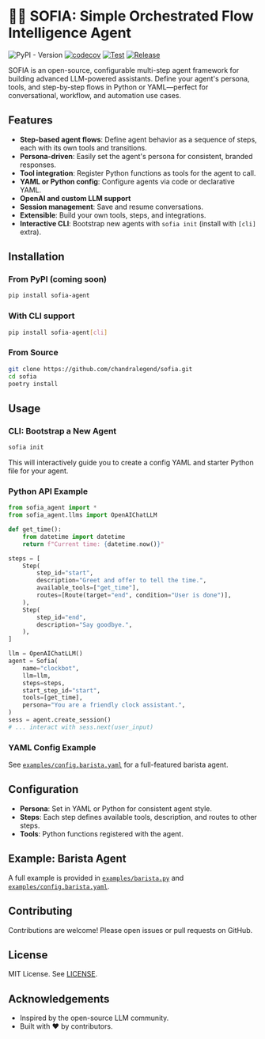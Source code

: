 # 👩‍💼 SOFIA: Simple Orchestrated Flow Intelligence Agent

![PyPI - Version](https://img.shields.io/pypi/v/sofia-agent) [![codecov](https://codecov.io/gh/chandralegend/sofia/graph/badge.svg?token=MXRK9HGE5R)](https://codecov.io/gh/chandralegend/sofia) [![Test](https://github.com/chandralegend/sofia/actions/workflows/test.yml/badge.svg)](https://github.com/chandralegend/sofia/actions/workflows/test.yml) [![Release](https://github.com/chandralegend/sofia/actions/workflows/publish.yml/badge.svg)](https://github.com/chandralegend/sofia/actions/workflows/publish.yml) 

SOFIA is an open-source, configurable multi-step agent framework for building advanced LLM-powered assistants. Define your agent's persona, tools, and step-by-step flows in Python or YAML—perfect for conversational, workflow, and automation use cases.


## Features
- **Step-based agent flows**: Define agent behavior as a sequence of steps, each with its own tools and transitions.
- **Persona-driven**: Easily set the agent's persona for consistent, branded responses.
- **Tool integration**: Register Python functions as tools for the agent to call.
- **YAML or Python config**: Configure agents via code or declarative YAML.
- **OpenAI and custom LLM support**
- **Session management**: Save and resume conversations.
- **Extensible**: Build your own tools, steps, and integrations.
- **Interactive CLI**: Bootstrap new agents with `sofia init` (install with `[cli]` extra).


## Installation

### From PyPI (coming soon)
```bash
pip install sofia-agent
```

### With CLI support
```bash
pip install sofia-agent[cli]
```

### From Source
```bash
git clone https://github.com/chandralegend/sofia.git
cd sofia
poetry install
```


## Usage

### CLI: Bootstrap a New Agent
```bash
sofia init
```
This will interactively guide you to create a config YAML and starter Python file for your agent.

### Python API Example
```python
from sofia_agent import *
from sofia_agent.llms import OpenAIChatLLM

def get_time():
    from datetime import datetime
    return f"Current time: {datetime.now()}"

steps = [
    Step(
        step_id="start",
        description="Greet and offer to tell the time.",
        available_tools=["get_time"],
        routes=[Route(target="end", condition="User is done")],
    ),
    Step(
        step_id="end",
        description="Say goodbye.",
    ),
]

llm = OpenAIChatLLM()
agent = Sofia(
    name="clockbot",
    llm=llm,
    steps=steps,
    start_step_id="start",
    tools=[get_time],
    persona="You are a friendly clock assistant.",
)
sess = agent.create_session()
# ... interact with sess.next(user_input)
```

### YAML Config Example
See [`examples/config.barista.yaml`](examples/config.barista.yaml) for a full-featured barista agent.


## Configuration
- **Persona**: Set in YAML or Python for consistent agent style.
- **Steps**: Each step defines available tools, description, and routes to other steps.
- **Tools**: Python functions registered with the agent.


## Example: Barista Agent
A full example is provided in [`examples/barista.py`](examples/barista.py) and [`examples/config.barista.yaml`](examples/config.barista.yaml).


## Contributing
Contributions are welcome! Please open issues or pull requests on GitHub.


## License
MIT License. See [LICENSE](LICENSE).


## Acknowledgements
- Inspired by the open-source LLM community.
- Built with ❤️ by contributors.
